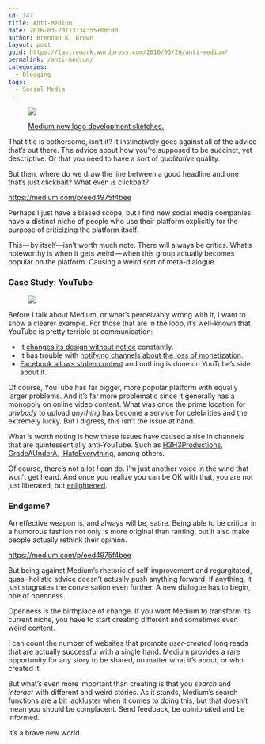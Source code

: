```yaml
---
id: 147
title: Anti-Medium
date: 2016-03-20T13:34:55+00:00
author: Brennan K. Brown
layout: post
guid: https://lastremark.wordpress.com/2016/03/20/anti-medium/
permalink: /anti-medium/
categories:
  - Blogging
tags:
  - Social Media
---
```


<figure class="wp-caption">

<img data-width="724" data-height="593" src="http://lastremark.files.wordpress.com/2016/03/b27dd-1xywi_zji8usbrfpjjjpifq.jpeg" /> <figcaption class="wp-caption-text"><a href="http://www.itsnicethat.com/news/medium-launch-new-identity" target="_blank" rel="noopener noreferrer">Medium new logo development sketches.</a></figcaption></figure>

<span>T</span>hat title is bothersome, isn’t it? It instinctively goes against all of the advice that&#8217;s out there. The advice about how you’re supposed to be succinct, yet descriptive. Or that you need to have a sort of _qualitative_ quality.

But then, where do we draw the line between a good headline and one that’s just clickbait? What even _is_ clickbait?

<!--more-->

<https://medium.com/p/eed4975f4bee>

Perhaps I just have a biased scope, but I find new social media companies have a distinct niche of people who use their platform explicitly for the purpose of criticizing the platform itself.

This — by itself—isn’t worth much note. There will always be critics. What’s noteworthy is when it gets weird — when this group actually becomes popular on the platform. Causing a weird sort of meta-dialogue.

### Case Study: YouTube

<figure>

<img data-width="592" data-height="362" src="http://lastremark.files.wordpress.com/2016/03/01e1d-1sfmhnll87y2l1cf2msbqsa.png" />  
</figure>

<span>B</span>efore I talk about Medium, or what’s perceivably wrong with it, I want to show a clearer example. For those that are in the loop, it’s well-known that YouTube is pretty terrible at communication:

- It <a href="https://www.change.org/p/youtube-please-stop-the-new-2013-channel-designs-youtube-ytcreators" target="_blank" rel="noopener noreferrer">changes its design without notice</a> constantly.
- It has trouble with <a href="https://www.youtube.com/watch?v=bC3NIdiZF_E" target="_blank" rel="noopener noreferrer">notifying channels about the loss of monetization</a>.
- <a href="https://www.youtube.com/watch?v=t7tA3NNKF0Q" target="_blank" rel="noopener noreferrer">Facebook allows stolen content</a> and nothing is done on YouTube’s side about it.

Of course, YouTube has far bigger, more popular platform with equally larger problems. And it’s far more problematic since it generally has a monopoly on online video content. What was once the prime location for _anybody_ to upload _anything_ has become a service for celebrities and the extremely lucky. But I digress, this isn’t the issue at hand.

What _is_ worth noting is how these issues have caused a rise in channels that are quintessentially anti-YouTube. Such as <a href="https://www.youtube.com/user/h3h3Productions" target="_blank" rel="noopener noreferrer">H3H3Productions</a>, <a href="https://www.youtube.com/user/GradeAUnderA" target="_blank" rel="noopener noreferrer">GradeAUnderA</a>, <a href="https://www.youtube.com/user/IHEOfficial" target="_blank" rel="noopener noreferrer">IHateEverything</a>, among others.

Of course, there’s not a lot _I_ can do. I’m just another voice in the wind that won’t get heard. And once you realize you can be OK with that, you are not just liberated, but <a href="https://medium.com/@brennanbrown/into-the-void-dd7b8df175e6#.e0z3mtdk0" target="_blank" rel="noopener noreferrer">enlightened</a>.

### Endgame?

An effective weapon is, and always will be, satire. Being able to be critical in a humorous fashion not only is more original than ranting, but it also make people actually rethink their opinion.

<https://medium.com/p/eed4975f4bee>

<span>B</span>ut being against Medium’s rhetoric of self-improvement and regurgitated, quasi-holistic advice doesn’t actually push anything forward. If anything, it just stagnates the conversation even further. A new dialogue has to begin, one of openness.

Openness is the birthplace of change. If you want Medium to transform its current niche, you have to start creating different and sometimes even weird content.

I can count the number of websites that promote _user-created_ long reads that are actually successful with a single hand. Medium provides a rare opportunity for any story to be shared, no matter what it’s about, or who created it.

But what’s even more important than creating is that you _search_ and _interact_ with different and weird stories. As it stands, Medium’s search functions are a bit lackluster when it comes to doing this, but that doesn’t mean you should be complacent. Send feedback, be opinionated and be informed.

It’s a brave new world.
